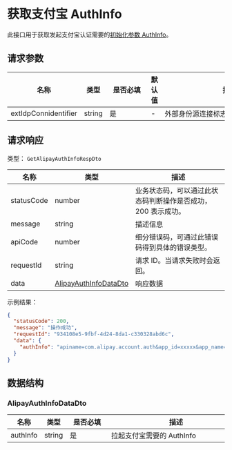 # 获取支付宝 AuthInfo

<!--
  警告⚠️：
  不要直接修改该文档，
  https://github.com/Authing/authing-docs-factory
  使用该项目进行生成
-->

<LastUpdated />

此接口用于获取发起支付宝认证需要的[初始化参数 AuthInfo](https://opendocs.alipay.com/open/218/105325)。

## 请求参数

| 名称 | 类型 | <div style="width:80px">是否必填</div> | 默认值 | <div style="width:300px">描述</div> | <div style="width:200px"></div>示例值</div> |
| ---- | ---- | ---- | ---- | ---- | ---- |
 | extIdpConnidentifier | string  | 是 | - | 外部身份源连接标志符  | `wework` |


<!-- 暂时不显示示例代码 -->
<!-- ## 示例代码
```py
from authing import ManagementClient

management_client = ManagementClient(
    access_key_id="AUTHING_USERPOOL_ID",
    access_key_secret="AUTHING_USERPOOL_SECRET",
)

data = management_client.get_alipay_authinfo(
  
      ext_idp_connidentifier: "wework",
  
)
```
 -->

## 请求响应

类型： `GetAlipayAuthInfoRespDto`

| 名称 | 类型 | 描述 |
| ---- | ---- | ---- |
| statusCode | number | 业务状态码，可以通过此状态码判断操作是否成功，200 表示成功。 |
| message | string | 描述信息 |
| apiCode | number | 细分错误码，可通过此错误码得到具体的错误类型。 |
| requestId | string | 请求 ID。当请求失败时会返回。 |
| data | <a href="#AlipayAuthInfoDataDto">AlipayAuthInfoDataDto</a> | 响应数据 |



示例结果：

```json
{
  "statusCode": 200,
  "message": "操作成功",
  "requestId": "934108e5-9fbf-4d24-8da1-c330328abd6c",
  "data": {
    "authInfo": "apiname=com.alipay.account.auth&app_id=xxxxx&app_name=mc&auth_type=AUTHACCOUNT&biz_type=openservice&method=alipay.open.auth.sdk.code.get&pid=xxxxx&product_id=APP_FAST_LOGIN&scope=kuaijie&sign_type=RSA2&target_id=20141225xxxx&sign=fMcp4GtiM6rxSIeFnJCVePJKV43eXrUP86CQgiLhDHH2u%2FdN75eEvmywc2ulkm7qKRetkU9fbVZtJIqFdMJcJ9Yp%2BJI%2FF%2FpESafFR6rB2fRjiQQLGXvxmDGVMjPSxHxVtIqpZy5FDoKUSjQ2%2FILDKpu3%2F%2BtAtm2jRw1rUoMhgt0%3D"
  }
}
```

## 数据结构


### <a id="AlipayAuthInfoDataDto"></a> AlipayAuthInfoDataDto

| 名称 | 类型 | <div style="width:80px">是否必填</div> | <div style="width:300px">描述</div> | <div style="width:200px">示例值</div> |
| ---- |  ---- | ---- | ---- | ---- |
| authInfo | string | 是 | 拉起支付宝需要的 AuthInfo   |  `apiname=com.alipay.account.auth&app_id=xxxxx&app_name=mc&auth_type=AUTHACCOUNT&biz_type=openservice&method=alipay.open.auth.sdk.code.get&pid=xxxxx&product_id=APP_FAST_LOGIN&scope=kuaijie&sign_type=RSA2&target_id=20141225xxxx&sign=fMcp4GtiM6rxSIeFnJCVePJKV43eXrUP86CQgiLhDHH2u%2FdN75eEvmywc2ulkm7qKRetkU9fbVZtJIqFdMJcJ9Yp%2BJI%2FF%2FpESafFR6rB2fRjiQQLGXvxmDGVMjPSxHxVtIqpZy5FDoKUSjQ2%2FILDKpu3%2F%2BtAtm2jRw1rUoMhgt0%3D` |


